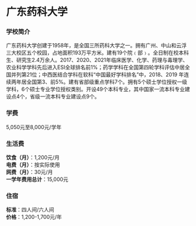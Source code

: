 # 广东药科大学
### 学校简介
广东药科大学创建于1958年，是全国三所药科大学之一。拥有广州、中山和云浮三大校区五个校园，占地面积193万平方米。建有19个院﹙部﹚。全日制在校本科生、研究生2.4万余人。2017、2020、2021年临床医学、化学、药理与毒理学、农业科学学科先后进入ESI全球排名前1%；药学学科在全国第四轮学科评估中居全国并列第21位；中西医结合学科在软科“中国最好学科排名”中，2018、2019 年连续两年居全国第3、前5%。建有省部级重点学科7个。拥有5个硕士学位授权一级学科，6个硕士专业学位授权类别。开设49个本科专业，其中国家一流本科专业建设点4个，省级一流本科专业建设点9个。

### 学费
5,050元至8,000元/学年

### 生活费
**饮食（月）**：1,200元/月  
**电费（月）**：按实际使用  
**网费（月）**：30元/月  
**一学年费用总计**：15,000元  

### 住宿
**标准**：四人间/六人间  
**价格**：1,200-1,700元/年  
